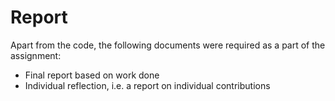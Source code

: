 # Report
Apart from the code, the following documents were required as a part of the assignment:

- Final report based on work done
- Individual reflection, i.e. a report on individual contributions
